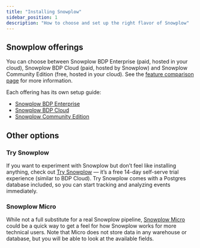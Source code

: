 ```yaml
---
title: "Installing Snowplow"
sidebar_position: 1
description: "How to choose and set up the right flavor of Snowplow"
---
```


## Snowplow offerings

You can choose between Snowplow BDP Enterprise (paid, hosted in your cloud), Snowplow BDP Cloud (paid, hosted by Snowplow) and Snowplow Community Edition (free, hosted in your cloud). See the [feature comparison page](/docs/feature-comparison/index.md) for more information.

Each offering has its own setup guide:
* [Snowplow BDP Enterprise](/docs/getting-started-on-snowplow-bdp-enterprise/index.md)
* [Snowplow BDP Cloud](/docs/getting-started-on-snowplow-bdp-cloud/index.md)
* [Snowplow Community Edition](/docs/getting-started-on-snowplow-open-source/index.md)

## Other options

### Try Snowplow

If you want to experiment with Snowplow but don’t feel like installing anything, check out [Try Snowplow](/docs/try-snowplow/index.md) — it’s a free 14-day self-serve trial experience (similar to BDP Cloud). Try Snowplow comes with a Postgres database included, so you can start tracking and analyzing events immediately.

### Snowplow Micro

While not a full substitute for a real Snowplow pipeline, [Snowplow Micro](/docs/testing-debugging/snowplow-micro/index.md) could be a quick way to get a feel for how Snowplow works for more technical users. Note that Micro does not store data in any warehouse or database, but you will be able to look at the available fields.
